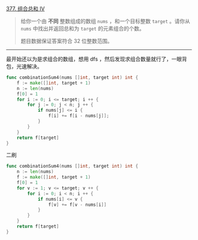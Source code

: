 [377. 组合总和 Ⅳ](https://leetcode.cn/problems/combination-sum-iv/)

> 给你一个由 **不同** 整数组成的数组 `nums` ，和一个目标整数 `target` 。请你从 `nums` 中找出并返回总和为 `target` 的元素组合的个数。
>
> 题目数据保证答案符合 32 位整数范围。

---

最开始还以为是求组合的数组，想用 dfs ，然后发现求组合数量就行了，一眼背包，光速解决。

```go
func combinationSum4(nums []int, target int) int {
    f := make([]int, target + 1)
    n := len(nums)
    f[0] = 1
    for i := 0; i <= target; i ++ {
        for j := 0; j < n; j ++ {
            if nums[j] <= i {
                f[i] += f[i - nums[j]];
            }
        }
    }
    return f[target]
}
```

二刷

```go
func combinationSum4(nums []int, target int) int {
    n := len(nums)
    f := make([]int, target + 1)
    f[0] = 1
    for v := 1; v <= target; v ++ {
        for i := 0; i < n; i ++ {
            if nums[i] <= v {
                f[v] += f[v - nums[i]]
            }
        }
    }
    return f[target]
}
```

